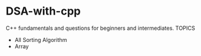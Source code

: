 # DSA-with-cpp
C++ fundamentals and questions for beginners and intermediates.
TOPICS
* All Sorting Algorithm
* Array
